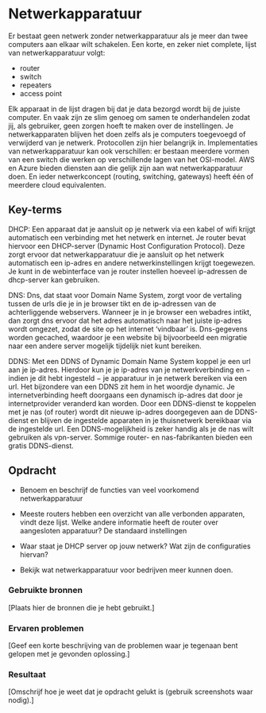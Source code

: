 # Netwerkapparatuur

Er bestaat geen netwerk zonder netwerkapparatuur als je meer dan twee computers aan elkaar wilt schakelen. 
Een korte, en zeker niet complete, lijst van netwerkapparatuur volgt:

- router
- switch
- repeaters
- access point 

Elk apparaat in de lijst dragen bij dat je data bezorgd wordt bij de juiste computer. En vaak zijn ze slim genoeg om samen te onderhandelen zodat jij, als gebruiker, geen zorgen hoeft te maken over de instellingen. Je netwerkapparaten blijven het doen zelfs als je computers toegevoegd of verwijderd van je netwerk. Protocollen zijn hier belangrijk in.
Implementaties van netwerkapparatuur kan ook verschillen: er bestaan meerdere vormen van een switch die werken op verschillende lagen van het OSI-model.
AWS en Azure bieden diensten aan die gelijk zijn aan wat netwerkapparatuur doen. En ieder netwerkconcept (routing, switching, gateways) heeft één of meerdere cloud equivalenten.


## Key-terms

DHCP: Een apparaat dat je aansluit op je netwerk via een kabel of wifi krijgt automatisch een verbinding met het netwerk en internet. Je router bevat hiervoor een DHCP-server (Dynamic Host Configuration Protocol). Deze zorgt ervoor dat netwerkapparatuur die je aansluit op het netwerk automatisch een ip-adres en andere netwerkinstellingen krijgt toegewezen. Je kunt in de webinterface van je router instellen hoeveel ip-adressen de dhcp-server kan gebruiken.

DNS: Dns, dat staat voor Domain Name System, zorgt voor de vertaling tussen de urls die je in je browser tikt en de ip-adressen van de achterliggende webservers. Wanneer je in je browser een webadres intikt, dan zorgt dns ervoor dat het adres automatisch naar het juiste ip-adres wordt omgezet, zodat de site op het internet ‘vindbaar’ is. Dns-gegevens worden gecached, waardoor je een website bij bijvoorbeeld een migratie naar een andere server mogelijk tijdelijk niet kunt bereiken.

DDNS: Met een DDNS of Dynamic Domain Name System koppel je een url aan je ip-adres. Hierdoor kun je je ip-adres van je netwerkverbinding en − indien je dit hebt ingesteld − je apparatuur in je netwerk bereiken via een url.
Het bijzondere van een DDNS zit hem in het woordje dynamic. Je internetverbinding heeft doorgaans een dynamisch ip-adres dat door je internetprovider veranderd kan worden. Door een DDNS-dienst te koppelen met je nas (of router) wordt dit nieuwe ip-adres doorgegeven aan de DDNS-dienst en blijven de ingestelde apparaten in je thuisnetwerk bereikbaar via de ingestelde url. Een DDNS-mogelijkheid is zeker handig als je de nas wilt gebruiken als vpn-server. Sommige router- en nas-fabrikanten bieden een gratis DDNS-dienst.

## Opdracht

- Benoem en beschrijf de functies van veel voorkomend netwerkapparatuur


- Meeste routers hebben een overzicht van alle verbonden apparaten, vindt deze lijst. Welke andere informatie heeft de router over aangesloten apparatuur?
De standaard instellingen


- Waar staat je DHCP server op jouw netwerk? Wat zijn de configuraties hiervan?
- Bekijk wat netwerkapparatuur voor bedrijven meer kunnen doen.

### Gebruikte bronnen
[Plaats hier de bronnen die je hebt gebruikt.]

### Ervaren problemen
[Geef een korte beschrijving van de problemen waar je tegenaan bent gelopen met je gevonden oplossing.]

### Resultaat
[Omschrijf hoe je weet dat je opdracht gelukt is (gebruik screenshots waar nodig).]